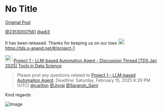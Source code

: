 # No Title

[Original Post](https://discourse.onlinedegree.iitm.ac.in/t/164214/3)

<p><a class="mention" href="/u/23f30007561">@23f30007561</a> <a class="mention" href="/u/adi3">@adi3</a></p>
<p>It has been released. Thanks for keeping us on our toes <img src="https://emoji.discourse-cdn.com/google/wink.png?v=12" title=":wink:" class="emoji" alt=":wink:" loading="lazy" width="20" height="20"><br>
<a href="https://tds.s-anand.net/#/project-1" class="onebox" target="_blank" rel="noopener nofollow ugc">https://tds.s-anand.net/#/project-1</a></p>
<aside class="quote quote-modified" data-post="1" data-topic="164277">
  <div class="title">
    <div class="quote-controls"></div>
    <img loading="lazy" alt="" width="24" height="24" src="https://dub1.discourse-cdn.com/flex013/user_avatar/discourse.onlinedegree.iitm.ac.in/s.anand/48/15264_2.png" class="avatar">
    <a href="https://discourse.onlinedegree.iitm.ac.in/t/project-1-llm-based-automation-agent-discussion-thread-tds-jan-2025/164277">Project 1 - LLM-based Automation Agent - Discussion Thread [TDS Jan 2025]</a> <a class="badge-category__wrapper " href="/c/courses/tds-kb/34"><span data-category-id="34" style="--category-badge-color: #0088CC; --category-badge-text-color: #FFFFFF; --parent-category-badge-color: #3AB54A;" data-parent-category-id="9" data-drop-close="true" class="badge-category --has-parent" title="This category is created to address subject-specific queries related to Tools in Data Science"><span class="badge-category__name">Tools in Data Science</span></span></a>
  </div>
  <blockquote>
    Please post any questions related to <a href="https://tds.s-anand.net/#/project-1" rel="noopener nofollow ugc">Project 1 - LLM-based Automation Agent</a>. 
Deadline: Saturday, February 15, 2025 6:29 PM (UTC) 
<a class="mention" href="/u/carlton">@carlton</a> <a class="mention" href="/u/jivraj">@Jivraj</a> <a class="mention" href="/u/saransh_saini">@Saransh_Saini</a>
  </blockquote>
</aside>

<p>Kind regards</p>

![Image](https://dub1.discourse-cdn.com/flex013/user_avatar/discourse.onlinedegree.iitm.ac.in/s.anand/48/15264_2.png)